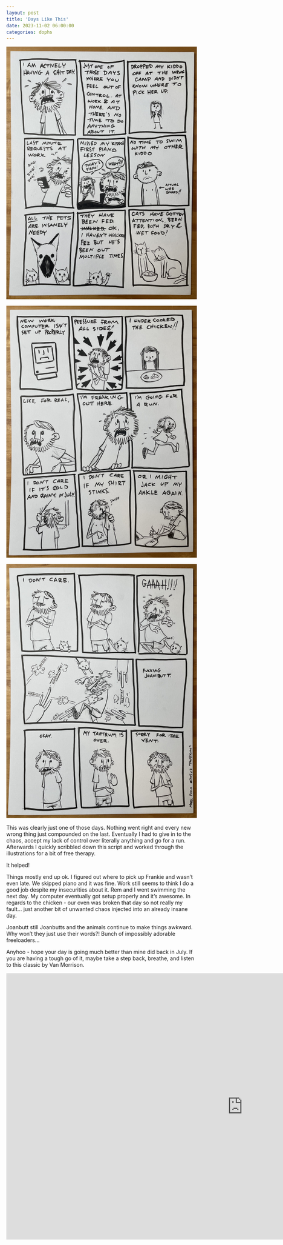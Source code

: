 ```yaml
---
layout: post
title: 'Days Like This'
date: 2023-11-02 06:00:00
categories: dophs
---
```


![](../../images/231102-1.jpg)

![](../../images/231102-2.jpg)

![](../../images/231102-3.jpg)

This was clearly just one of those days. Nothing went right and every new wrong thing just compounded on the last. Eventually I had to give in to the chaos, accept my lack of control over literally anything and go for a run. Afterwards I quickly scribbled down this script and worked through the illustrations for a bit of free therapy.

It helped!

Things mostly end up ok. I figured out where to pick up Frankie and wasn’t even late. We skipped piano and it was fine. Work still seems to think I do a good job despite my insecurities about it. Rem and I went swimming the next day. My computer eventually got setup properly and it’s awesome. In regards to the chicken - our oven was broken that day so not really my fault… just another bit of unwanted chaos injected into an already insane day.

Joanbutt still Joanbutts and the animals continue to make things awkward. Why won’t they just use their words?! Bunch of impossibly adorable freeloaders…

Anyhoo - hope your day is going much better than mine did back in July. If you are having a tough go of it, maybe take a step back, breathe, and listen to this classic by Van Morrison.

<div class="iframe">
<iframe width="1250" height="703" src="https://www.youtube.com/embed/3UUWkr4FUlo" title="Van Morrison - Days Like This (Official Video)" frameborder="0" allow="accelerometer; autoplay; clipboard-write; encrypted-media; gyroscope; picture-in-picture; web-share" referrerpolicy="strict-origin-when-cross-origin" allowfullscreen></iframe>
</div>
